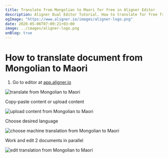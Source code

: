```yaml
---
title: Translate from Mongolian to Maori for free in Aligner Editor
description: Aligner Dual Editor Tutorial. How to translate for free from Mongolian to Maori. Aligner is multilingual document management platform. 
ogImage: "https://www.aligner.io/images/aligner-logo.png"
date: 2020-05-06T07:09:21+03:00
image: ../images/aligner-logo.png
onBlog: true
---
```


# How to translate document from Mongolian to Maori

1. Go to editor at [app.aligner.io](https://app.aligner.io "Aligner App web page")

![translate from Mongolian to Maori](../aligner-blank-editor.png "translate from Mongolian to Maori")

Copy-paste content or upload content

![upload content from Mongolian to Maori](../aligner-uploaded-document.png "upload content from Mongolian to Maori")

Choose desired language

![choose machine translation from Mongolian to Maori](../aligner-language-dropdown.png "choose machine translation from Mongolian to Maori")

Work and edit 2 documents in parallel

![edit translation from Mongolian to Maori](../aligner-double-sitded-editor.png "edit translation from Mongolian to Maori")

